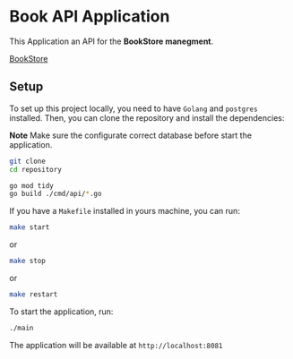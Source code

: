 # Book API Application

This Application an API for the **BookStore manegment**. 


[BookStore](https://github.com/JuniorPaula/book-store)

## Setup  

To set up this project locally, you need to have `Golang` and `postgres` installed. Then, you can clone the repository and install the dependencies:

**Note**
Make sure the configurate correct database before start the application.

```bash
git clone
cd repository

go mod tidy
go build ./cmd/api/*.go
```

If you have a `Makefile` installed in yours machine, you can run:
```bash
make start
```
or
```bash
make stop
```
or

```bash
make restart
```

To start the application, run:

```bash
./main
```
The application will be available at `http://localhost:8081`